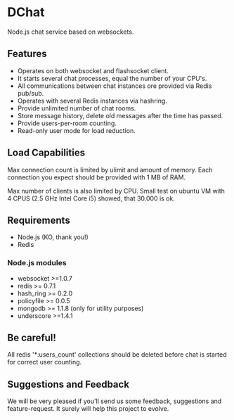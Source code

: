 DChat
=====

Node.js chat service based on websockets.

Features
--------

* Operates on both websocket and flashsocket client.
* It starts several chat processes, equal the number of your CPU's.
* All communications between chat instances ore provided via Redis pub/sub.
* Operates with several Redis instances via hashring.
* Provide unlimited number of chat rooms.
* Store message history, delete old messages after the time has passed.
* Provide users-per-room counting.
* Read-only user mode for load reduction.

Load Capabilities
-----------------

Max connection count is limited by ulimit and amount of memory.
Each connection you expect should be provided with 1 MB of RAM.

Max number of clients is also limited by CPU.
Small test on ubuntu VM with 4 CPUS (2.5 GHz Intel Core i5) showed,
that 30.000 is ok. 

Requirements
------------

* Node.js (KO, thank you!)
* Redis

### Node.js modules

* websocket >=1.0.7
* redis >= 0.7.1
* hash_ring >= 0.2.0
* policyfile >= 0.0.5
* mongodb >= 1.1.8 (only for utility purposes)
* underscore >=1.4.1

Be careful!
------------

All redis '*:users_count' collections should be deleted before chat is started 
for correct user counting. 

Suggestions and Feedback
------------------------

We will be very pleased if you'll send us some feedback, suggestions and feature-request.
It surely will help this project to evolve. 